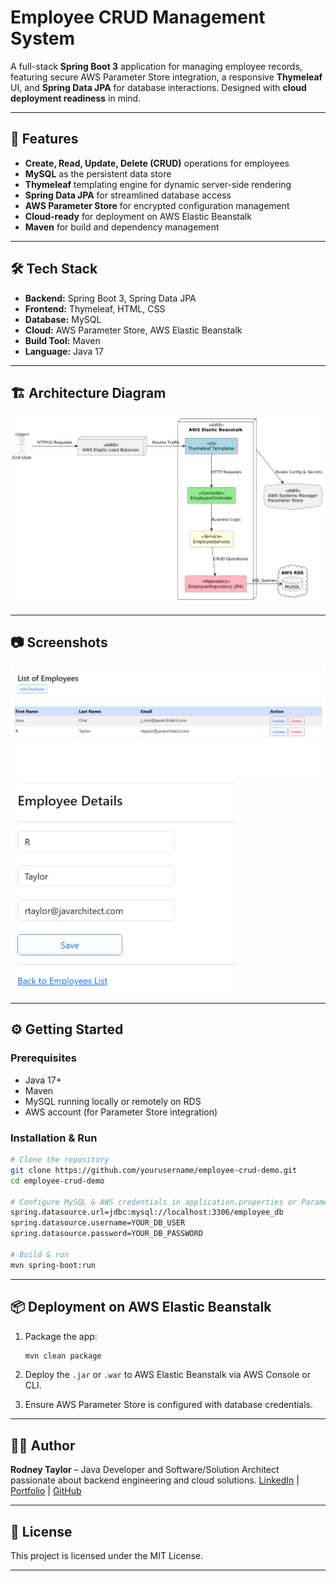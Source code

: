 # Employee CRUD Management System

A full-stack **Spring Boot 3** application for managing employee records, featuring secure AWS Parameter Store integration, a responsive **Thymeleaf** UI, and **Spring Data JPA** for database interactions. Designed with **cloud deployment readiness** in mind.

---

## 🚀 Features

* **Create, Read, Update, Delete (CRUD)** operations for employees
* **MySQL** as the persistent data store
* **Thymeleaf** templating engine for dynamic server-side rendering
* **Spring Data JPA** for streamlined database access
* **AWS Parameter Store** for encrypted configuration management
* **Cloud-ready** for deployment on AWS Elastic Beanstalk
* **Maven** for build and dependency management

---

## 🛠 Tech Stack

* **Backend:** Spring Boot 3, Spring Data JPA
* **Frontend:** Thymeleaf, HTML, CSS
* **Database:** MySQL
* **Cloud:** AWS Parameter Store, AWS Elastic Beanstalk
* **Build Tool:** Maven
* **Language:** Java 17

---

## 🏗️ Architecture Diagram

![architecture_diagram](./assets/employeemgtsystem_sm.png)

---

## 📷 Screenshots

![list_of_employees](./assets/list_of_employees_small.png)
![employee_details](./assets/employee_details_small.png)

---

## ⚙️ Getting Started

### Prerequisites

* Java 17+
* Maven
* MySQL running locally or remotely on RDS
* AWS account (for Parameter Store integration)

### Installation & Run

```bash
# Clone the repository
git clone https://github.com/yourusername/employee-crud-demo.git
cd employee-crud-demo

# Configure MySQL & AWS credentials in application.properties or Parameter Store
spring.datasource.url=jdbc:mysql://localhost:3306/employee_db
spring.datasource.username=YOUR_DB_USER
spring.datasource.password=YOUR_DB_PASSWORD

# Build & run
mvn spring-boot:run
```

---

## 📦 Deployment on AWS Elastic Beanstalk

1. Package the app:

   ```bash
   mvn clean package
   ```
2. Deploy the `.jar` or `.war` to AWS Elastic Beanstalk via AWS Console or CLI.
3. Ensure AWS Parameter Store is configured with database credentials.

---

## 👨‍💻 Author

**Rodney Taylor** – Java Developer and Software/Solution Architect passionate about backend engineering and cloud solutions.
[LinkedIn](https://www.linkedin.com/in/rodney-taylor-uk) | [Portfolio](https://www.javarchitect.com) | [GitHub](https://github.com/rtaylor02)

---

## 📄 License

This project is licensed under the MIT License.

---
